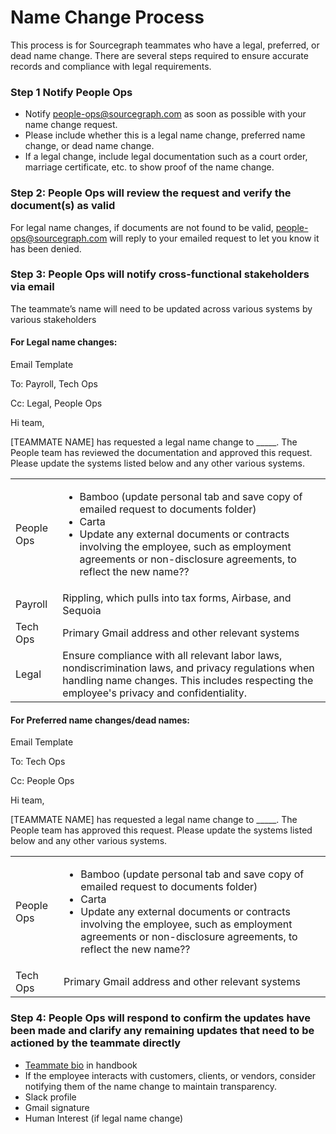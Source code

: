 # Name Change Process

This process is for Sourcegraph teammates who have a legal, preferred, or dead name change. There are several steps required to ensure accurate records and compliance with legal requirements.

### Step 1 Notify People Ops

- Notify people-ops@sourcegraph.com as soon as possible with your name change request. 
- Please include whether this is a legal name change, preferred name change, or dead name change. 
- If a legal change, include legal documentation such as a court order, marriage certificate, etc. to show proof of the name change.


### Step 2: People Ops will review the request and verify the document(s) as valid

For legal name changes, if documents are not found to be valid, [people-ops@sourcegraph.com](mailto:people-ops@sourcegraph.com) will reply to your emailed request to let you know it has been denied.


### Step 3: People Ops will notify cross-functional stakeholders via email 

The teammate’s name will need to be updated across various systems by various stakeholders


#### For Legal name changes:

Email Template

To: Payroll, Tech Ops

Cc: Legal, People Ops

Hi team,

[TEAMMATE NAME] has requested a legal name change to _____. The People team has reviewed the documentation and approved this request. Please update the systems listed below and any other various systems.


<table>
  <tr>
   <td>People Ops 
   </td>
   <td>
<ul>

<li> Bamboo (update personal tab and save copy of emailed request to documents folder)

<li>Carta

<li>Update any external documents or contracts involving the employee, such as employment agreements or non-disclosure agreements, to reflect the new name??
</li>
</ul>
   </td>
  </tr>
  <tr>
   <td>Payroll 
   </td>
   <td>Rippling, which pulls into tax forms, Airbase, and Sequoia
   </td>
  </tr>
  <tr>
   <td>Tech Ops 
   </td>
   <td>Primary Gmail address and other relevant systems
   </td>
  </tr>
  <tr>
   <td>Legal
   </td>
   <td>Ensure compliance with all relevant labor laws, nondiscrimination laws, and privacy regulations when handling name changes. This includes respecting the employee's privacy and confidentiality.
   </td>
  </tr>
</table>



#### For Preferred name changes/dead names:

Email Template

To: Tech Ops

Cc: People Ops

Hi team,

[TEAMMATE NAME] has requested a legal name change to _____. The People team has approved this request. Please update the systems listed below and any other various systems.


<table>
  <tr>
   <td>People Ops 
   </td>
   <td>
<ul>

<li> Bamboo (update personal tab and save copy of emailed request to documents folder)

<li>Carta

<li>Update any external documents or contracts involving the employee, such as employment agreements or non-disclosure agreements, to reflect the new name??
</li>
</ul>
   </td>
  </tr>
  <tr>
   <td>Tech Ops 
   </td>
   <td>Primary Gmail address and other relevant systems
   </td>
  </tr>
</table>



### Step 4: People Ops will respond to confirm the updates have been made and clarify any remaining updates that need to be actioned by the teammate directly


* [Teammate bio](../../../../team.md) in handbook
* If the employee interacts with customers, clients, or vendors, consider notifying them of the name change to maintain transparency.
* Slack profile
* Gmail signature
* Human Interest (if legal name change)
